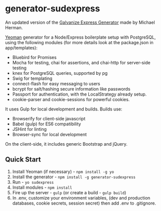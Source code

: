 # generator-sudexpress

An updated version of the [Galvanize Express Generator](https://www.npmjs.com/package/generator-galvanize-express) made by Michael Herman.

[Yeoman](http://yeoman.io) generator for a Node/Express boilerplate setup with PostgreSQL, using the following modules (for more details look at the package.json in app/templates):

* Bluebird for Promises
* Mocha for testing, chai for assertions, and chai-http for server-side testing
* knex for PostgreSQL queries, supported by pg
* Swig for templating
* connect-flash for easy messaging to users
* bcrypt for salt/hashing secure information like passwords
* Passport for authentication, with the LocalStrategy already setup.
* cookie-parser and cookie-sessions for powerful cookies.

It uses Gulp for local development and builds. Builds use:
* Browserify for client-side javascript
* Babel (gulp) for ES6 compatibility
* JSHint for linting
* Browser-sync for local development

On the client-side, it includes generic Bootstrap and jQuery.


## Quick Start

1. Install Yeoman (if necessary) - `npm install -g yo`
1. Install the generator - `npm install -g generator-sudexpress`
1. Run - `yo sudexpress`
1. Install modules - `npm install`
1. Fire up the server - `gulp` (or create a build - `gulp build`)
1. In .env, customize your environment variables, (dev and production databases, cookie secrets, session secret) then add .env to .gitignore.
